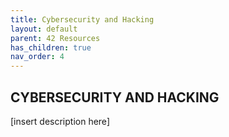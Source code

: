 ```yaml
---
title: Cybersecurity and Hacking
layout: default
parent: 42 Resources
has_children: true
nav_order: 4
---
```


## **CYBERSECURITY AND HACKING**

[insert description here]